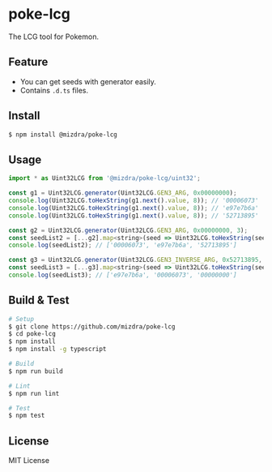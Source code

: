 # poke-lcg
The LCG tool for Pokemon.


## Feature
- You can get seeds with generator easily.
- Contains ``.d.ts`` files.


## Install
```bash
$ npm install @mizdra/poke-lcg
```


## Usage
```js
import * as Uint32LCG from '@mizdra/poke-lcg/uint32';

const g1 = Uint32LCG.generator(Uint32LCG.GEN3_ARG, 0x00000000);
console.log(Uint32LCG.toHexString(g1.next().value, 8)); // '00006073'
console.log(Uint32LCG.toHexString(g1.next().value, 8)); // 'e97e7b6a'
console.log(Uint32LCG.toHexString(g1.next().value, 8)); // '52713895'

const g2 = Uint32LCG.generator(Uint32LCG.GEN3_ARG, 0x00000000, 3);
const seedList2 = [...g2].map<string>(seed => Uint32LCG.toHexString(seed, 8))
console.log(seedList2); // ['00006073', 'e97e7b6a', '52713895']

const g3 = Uint32LCG.generator(Uint32LCG.GEN3_INVERSE_ARG, 0x52713895, 3);
const seedList3 = [...g3].map<string>(seed => Uint32LCG.toHexString(seed, 8));
console.log(seedList3); // ['e97e7b6a', '00006073', '00000000']
```


## Build & Test
```bash
# Setup
$ git clone https://github.com/mizdra/poke-lcg
$ cd poke-lcg
$ npm install
$ npm install -g typescript

# Build
$ npm run build

# Lint
$ npm run lint

# Test
$ npm test
```


## License
MIT License